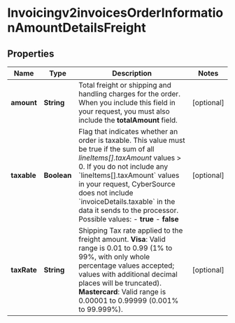 
# Invoicingv2invoicesOrderInformationAmountDetailsFreight

## Properties
Name | Type | Description | Notes
------------ | ------------- | ------------- | -------------
**amount** | **String** | Total freight or shipping and handling charges for the order. When you include this field in your request, you must also include the **totalAmount** field.  |  [optional]
**taxable** | **Boolean** | Flag that indicates whether an order is taxable. This value must be true if the sum of all _lineItems[].taxAmount_ values &gt; 0.  If you do not include any &#x60;lineItems[].taxAmount&#x60; values in your request, CyberSource does not include &#x60;invoiceDetails.taxable&#x60; in the data it sends to the processor.  Possible values:  - **true**  - **false**  |  [optional]
**taxRate** | **String** | Shipping Tax rate applied to the freight amount.  **Visa**: Valid range is 0.01 to 0.99 (1% to 99%, with only whole percentage values accepted; values with additional decimal places will be truncated).  **Mastercard**: Valid range is 0.00001 to 0.99999 (0.001% to 99.999%).  |  [optional]



